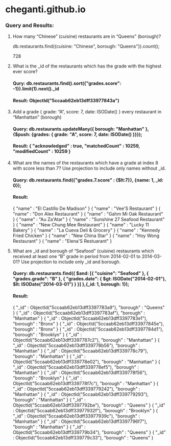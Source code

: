 # cheganti.github.io
### Query and Results:

1) How many “Chinese” (cuisine) restaurants are in “Queens” (borough)?

	db.restaurants.find({cuisine: "Chinese", borough: "Queens"}).count();
  
	728
  
  
2) What is the _id of the restaurants which has the grade with the highest ever score?

   #### Qury: db.restaurants.find().sort({"grades.score": -1}).limit(1).next()._id
   #### Result: ObjectId("5ccaab62eb13dff33977843a")
    
3) Add a grade { grade: “A”, score: 7, date: ISODate() } every restaurant in “Manhattan” (borough)

	#### Query: db.restaurants.updateMany({ borough: "Manhattan" },{$push: {grades: { grade: "A", score: 7, date: ISODate()  }}});
	#### Result: { "acknowledged" : true, "matchedCount" : 10259, "modifiedCount" : 10259 }
  
4) What are the names of the restaurants which have a grade at index 8 with score less than 7? Use projection to include only names without _id.

	#### Query: db.restaurants.find({"grades.7.score" : {$lt:7}}, {name: 1, _id: 0});
	#### Result: 
	{ "name" : "El Castillo De Madison" }
	{ "name" : "Vee'S Restaurant" }
	{ "name" : "Don Alex Restaurant" }
	{ "name" : "Gahm Mi Oak Restaurant" }
	{ "name" : "Au Za'Atar" }
	{ "name" : "Sunshine 27 Seafood Restaurant" }
	{ "name" : "New Chung Mee Restaurant" }
	{ "name" : "Lucky 11 Bakery" }
	{ "name" : "La Cueva Deli & Grocery" }
	{ "name" : "Kennedy Fried Chicken" }
	{ "name" : "New China Star" }
	{ "name" : "Hoy Wong Restaurant" }
	{ "name" : "Elena'S Restuarant" }

5) What are _id and borough of “Seafood” (cuisine) restaurants which received at least one “B” grade in period from 2014-02-01 to 2014-03-01? Use projection to include only _id and borough.

	#### Query: db.restaurants.find({ $and: [{ "cuisine": "Seafood" }, { "grades.grade": "B" }, { "grades.date": { $gt: ISODate("2014-02-01"), $lt: ISODate("2014-03-01") } }] },{_id: 1, borough: 1});
	#### Result:
	{ "_id" : ObjectId("5ccaab62eb13dff3397783a9"), "borough" : "Queens" }
	{ "_id" : ObjectId("5ccaab62eb13dff3397783af"), "borough" : "Manhattan" }
	{ "_id" : ObjectId("5ccaab62eb13dff3397783e1"), "borough" : "Bronx" }
	{ "_id" : ObjectId("5ccaab62eb13dff33977845e"), "borough" : "Bronx" }
	{ "_id" : ObjectId("5ccaab62eb13dff3397784d1"), "borough" : "Brooklyn" }
	{ "_id" : ObjectId("5ccaab62eb13dff3397787c2"), "borough" : "Manhattan" }
	{ "_id" : ObjectId("5ccaab62eb13dff339778b56"), "borough" : "Manhattan" }
	{ "_id" : ObjectId("5ccaab62eb13dff339778c79"), "borough" : "Manhattan" }
	{ "_id" : ObjectId("5ccaab62eb13dff339778e02"), "borough" : "Manhattan" }
	{ "_id" : ObjectId("5ccaab62eb13dff339778ef5"), "borough" : "Manhattan" }
	{ "_id" : ObjectId("5ccaab62eb13dff339778f56"), "borough" : "Brooklyn" }
	{ "_id" : ObjectId("5ccaab62eb13dff339778f7c"), "borough" : "Manhattan" }
	{ "_id" : ObjectId("5ccaab62eb13dff339779242"), "borough" : "Manhattan" }
	{ "_id" : ObjectId("5ccaab62eb13dff339779293"), "borough" : "Manhattan" }
	{ "_id" : ObjectId("5ccaab62eb13dff3397792be"), "borough" : "Queens" }
	{ "_id" : ObjectId("5ccaab62eb13dff33977932f"), "borough" : "Brooklyn" }
	{ "_id" : ObjectId("5ccaab62eb13dff33977939c"), "borough" : "Manhattan" }
	{ "_id" : ObjectId("5ccaab62eb13dff3397796f7"), "borough" : "Manhattan" }
	{ "_id" : ObjectId("5ccaab62eb13dff339779b34"), "borough" : "Queens" }
	{ "_id" : ObjectId("5ccaab62eb13dff339779c33"), "borough" : "Queens" }
